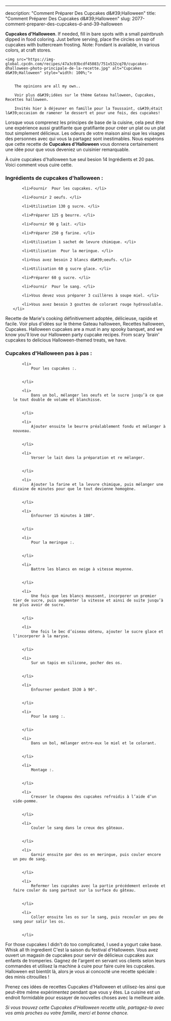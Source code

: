 ---
description: "Comment Préparer Des Cupcakes d&amp;#39;Halloween"
title: "Comment Préparer Des Cupcakes d&amp;#39;Halloween"
slug: 2077-comment-preparer-des-cupcakes-d-and-39-halloween

<p>
	<strong>Cupcakes d&#39;Halloween</strong>. 
	If needed, fill in bare spots with a small paintbrush dipped in food coloring. Just before serving, place the circles on top of cupcakes with buttercream frosting. Note: Fondant is available, in various colors, at craft stores.
</p>
<p>
	
	<img src="https://img-global.cpcdn.com/recipes/47a3c03bcdf45083/751x532cq70/cupcakes-dhalloween-photo-principale-de-la-recette.jpg" alt="Cupcakes d&#39;Halloween" style="width: 100%;">
	
	
		The opinions are all my own..
	
		Voir plus d&#39;idées sur le thème Gateau halloween, Cupcakes, Recettes halloween.
	
		Invités hier à déjeuner en famille pour la Toussaint, c&#39;était l&#39;occasion de ramener le dessert et pour une fois, des cupcakes!
	
</p>

Lorsque vous comprenez les principes de base de la cuisine, cela peut être une expérience aussi gratifiante que gratifiante pour créer un plat ou un plat tout simplement délicieux. Les odeurs de votre maison ainsi que les visages des personnes avec qui vous la partagez sont inestimables. Nous espérons que cette recette de <strong> Cupcakes d&#39;Halloween </strong> vous donnera certainement une idée pour que vous deveniez un cuisinier remarquable.

<!--inarticleads1-->

À cuire cupcakes d&#39;halloween tue seul besion 14 Ingrédients et 20 pas. Voici comment vous cuire cette.

<h3>Ingrédients de cupcakes d&#39;halloween :</h3>

<ol>
	
		<li>Fournir  Pour les cupcakes. </li>
	
		<li>Fournir 2 oeufs. </li>
	
		<li>Utilisation 130 g sucre. </li>
	
		<li>Préparer 125 g beurre. </li>
	
		<li>Fournir 90 g lait. </li>
	
		<li>Préparer 250 g farine. </li>
	
		<li>Utilisation 1 sachet de levure chimique. </li>
	
		<li>Utilisation  Pour la meringue. </li>
	
		<li>Vous avez besoin 2 blancs d&#39;oeufs. </li>
	
		<li>Utilisation 60 g sucre glace. </li>
	
		<li>Préparer 60 g sucre. </li>
	
		<li>Fournir  Pour le sang. </li>
	
		<li>Vous devez vous préparer 3 cuillères à soupe miel. </li>
	
		<li>Vous avez besoin 3 gouttes de colorant rouge hydrosoluble. </li>
	
</ol>

Recette de Marie&#39;s cooking définitivement adoptée, délicieuse, rapide et facile. Voir plus d&#39;idées sur le thème Gateau halloween, Recettes halloween, Cupcakes. Halloween cupcakes are a must in any spooky banquet, and we know you&#39;ll love our Halloween party cupcake recipes. From scary &#39;brain&#39; cupcakes to delicious Halloween-themed treats, we have. 

<!--inarticleads2-->

<h3>Cupcakes d&#39;Halloween pas à pas :</h3>

<ol>
	
		<li>
			Pour les cupcakes :.
			
			
		</li>
	
		<li>
			Dans un bol, mélanger les oeufs et le sucre jusqu’à ce que le tout double de volume et blanchisse.
			
			
		</li>
	
		<li>
			Ajouter ensuite le beurre préalablement fondu et mélanger à nouveau.
			
			
		</li>
	
		<li>
			Verser le lait dans la préparation et re mélanger.
			
			
		</li>
	
		<li>
			Ajouter la farine et la levure chimique, puis mélanger une dizaine de minutes pour que le tout devienne homogène.
			
			
		</li>
	
		<li>
			Enfourner 15 minutes à 180°.
			
			
		</li>
	
		<li>
			Pour la meringue :.
			
			
		</li>
	
		<li>
			Battre les blancs en neige à vitesse moyenne.
			
			
		</li>
	
		<li>
			Une fois que les blancs moussent, incorporer un premier tier de sucre, puis augmenter la vitesse et ainsi de suite jusqu’à ne plus avoir de sucre.
			
			
		</li>
	
		<li>
			Une fois le bec d’oiseau obtenu, ajouter le sucre glace et l’incorporer à la maryse.
			
			
		</li>
	
		<li>
			Sur un tapis en silicone, pocher des os.
			
			
		</li>
	
		<li>
			Enfourner pendant 1h30 à 90°.
			
			
		</li>
	
		<li>
			Pour le sang :.
			
			
		</li>
	
		<li>
			Dans un bol, mélanger entre-eux le miel et le colorant.
			
			
		</li>
	
		<li>
			Montage :.
			
			
		</li>
	
		<li>
			Creuser le chapeau des cupcakes refroidis à l’aide d’un vide-pomme.
			
			
		</li>
	
		<li>
			Couler le sang dans le creux des gâteaux.
			
			
		</li>
	
		<li>
			Garnir ensuite par des os en meringue, puis couler encore un peu de sang.
			
			
		</li>
	
		<li>
			Refermer les cupcakes avec la partie précédement enlevée et faire couler du sang partout sur la surface du gâteau.
			
			
		</li>
	
		<li>
			Coller ensuite les os sur le sang, puis recouler un peu de sang pour salir les os.
			
			
		</li>
	
</ol>

For those cupcakes I didn&#39;t do too complicated, I used a yogurt cake base. Whisk all th ingredient C&#39;est la saison du festival d&#39;Halloween. Vous avez ouvert un magasin de cupcakes pour servir de délicieux cupcakes aux enfants de tromperies. Gagnez de l&#39;argent en servant vos clients selon leurs commandes et utilisez la machine à cuire pour faire cuire les cupcakes. Halloween est bientôt là, alors je vous ai concocté une recette spéciale : des minis citrouilles ! 

<!--inarticleads1-->

<p>
Prenez ces idées de recettes Cupcakes d&#39;Halloween et utilisez-les ainsi que peut-être même expérimentez pendant que vous y êtes. La cuisine est un endroit formidable pour essayer de nouvelles choses avec la meilleure aide.
</p>

<p>
<i>Si vous trouvez cette Cupcakes d&#39;Halloween recette utile, partagez-la avec vos amis proches ou votre famille, merci et bonne chance.</i>
</p>
